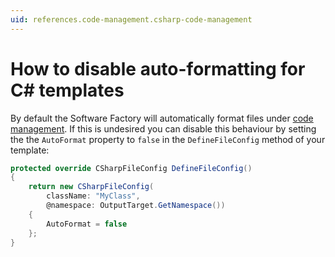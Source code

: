 ```yaml
---
uid: references.code-management.csharp-code-management
---
```

# How to disable auto-formatting for C# templates

By default the Software Factory will automatically format files under [code management](xref:references.code-management). If this is undesired you can disable this behaviour by setting the the `AutoFormat` property to `false` in the `DefineFileConfig` method of your template:

```csharp
protected override CSharpFileConfig DefineFileConfig()
{
    return new CSharpFileConfig(
        className: "MyClass",
        @namespace: OutputTarget.GetNamespace())
    {
        AutoFormat = false
    };
}
```
